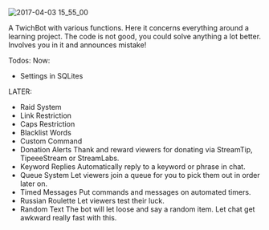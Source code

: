 ![2017-04-03 15_55_00](https://media.giphy.com/media/xUA7aMhSskInyGI0Ks/source.gif)

A TwichBot with various functions. 
Here it concerns everything around a learning project. 
The code is not good, you could solve anything a lot better. 
Involves you in it and announces mistake!


Todos:
Now:
- Settings in SQLites


LATER:
- Raid System
- Link Restriction
- Caps Restriction
- Blacklist Words
- Custom Command 
- Donation Alerts Thank and reward viewers for donating via StreamTip, TipeeeStream or StreamLabs.
- Keyword Replies Automatically reply to a keyword or phrase in chat.
- Queue System Let viewers join a queue for you to pick them out in order later on.
- Timed Messages Put commands and messages on automated timers.
- Russian Roulette Let viewers test their luck.
- Random Text The bot will let loose and say a random item. Let chat get awkward really fast with this.
